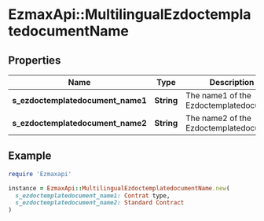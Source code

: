 # EzmaxApi::MultilingualEzdoctemplatedocumentName

## Properties

| Name | Type | Description | Notes |
| ---- | ---- | ----------- | ----- |
| **s_ezdoctemplatedocument_name1** | **String** | The name1 of the Ezdoctemplatedocument | [optional] |
| **s_ezdoctemplatedocument_name2** | **String** | The name2 of the Ezdoctemplatedocument | [optional] |

## Example

```ruby
require 'Ezmaxapi'

instance = EzmaxApi::MultilingualEzdoctemplatedocumentName.new(
  s_ezdoctemplatedocument_name1: Contrat type,
  s_ezdoctemplatedocument_name2: Standard Contract
)
```

